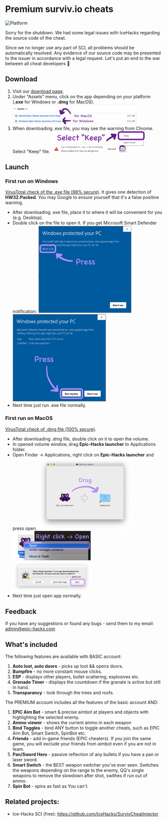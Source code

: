 # Premium surviv.io cheats
![Platform](https://img.shields.io/badge/Platform-Windows%20%7C%20MacOS-blue)

Sorry for the shutdown. We had some legal issues with IceHacks regarding the source code of the cheat.

Since we no longer use any part of SCI, all problems should be automatically resolved. Any evidence of our source code may be presented to the issuer in accordance with a legal request. Let's put an end to the war between all cheat developers 🙏

## Download
1. Visit our [download page](https://github.com/epic-hacks/epic-hacks-surviv.io/releases/latest).
2. Under "Assets" menu, click on the app depending on your platform (__.exe__ for Windows or __.dmg__ for MacOS). <img width="400" alt="Download image" src="https://raw.githubusercontent.com/epic-hacks/epic-hacks-surviv.io/master/img/download-1.png">
3. When downloading .exe file, you may see the warning from Chrome. Select "Keep" file. <img width="300" alt="Keep image" src="https://raw.githubusercontent.com/epic-hacks/epic-hacks-surviv.io/master/img/install-win-1.png">

## Launch
### First run on Windows
[VirusTotal check of the .exe file (98% secure)](https://www.virustotal.com/gui/file/2c7ab4a728bfd88a0904e7f1a6ae28d83dd5151795966729a37bd03061b6267b/detection). It gives one detection of __HW32.Packed__. You may Google to ensure yourself that it's a false positive warning.
- After downloading .exe file, place it to where it will be convenient for you (e.g. Desktop).
- Double click on the file to open it. If you get Microsoft Smart Defender notification: 
<img width="300" alt="Win defender 1" src="https://raw.githubusercontent.com/epic-hacks/epic-hacks-surviv.io/master/img/install-win-2.png"> <img width="300" alt="Win defender 2" src="https://raw.githubusercontent.com/epic-hacks/epic-hacks-surviv.io/master/img/install-win-3.png">
- Next time just run .exe file normally.

### First run on MacOS
[VirusTotal check of .dmg file (100% secure)](https://www.virustotal.com/gui/file/8340e49de0fd1c8d6aefb1dbc360a6838d7baf6759ac10752ce1040c39273cba/detection).
- After downloading .dmg file, double click on it to open the volume.
- In opened volume window, drag __Epic-Hacks launcher__ to Applications folder.
- Open Finder -> Applications, right click on __Epic-Hacks launcher__ and press open. <img width="300" alt="Mac install 1" src="https://raw.githubusercontent.com/epic-hacks/epic-hacks-surviv.io/master/img/install-mac-1.png"> <img width="250" alt="Mac install 2" src="https://raw.githubusercontent.com/epic-hacks/epic-hacks-surviv.io/master/img/install-mac-2.png"> <img width="250" alt="Mac install 3" src="https://raw.githubusercontent.com/epic-hacks/epic-hacks-surviv.io/master/img/install-mac-3.png">
- Next time just open app normally.

## Feedback
If you have any suggestions or found any bugs - send them to my email: admin@epic-hacks.com

## What's included
The following features are available with BASIC account:
1. __Auto loot, auto doors__ - picks up loot && opens doors.
2. __Bumpfire__ - no more constant mouse clicks.
3. __ESP__ - displays other players, bullet scattering, explosives etc.
4. __Grenade Timer__ - displays the countdown if the granate is active but still in hand.
5. __Transparancy__ - look through the trees and roofs.

The PREMIUM account includes all the features of the basic account AND:
1. __EPIC Aim Bot__ - smart & precise aimbot at players and objects with highlighting the selected enemy.
2. __Ammo viewer__ - shows the current ammo in each weapon
3. __Bind Toggles__ - bind ANY button to toggle another cheats, such as EPIC Aim Bot, Smart Switch, SpinBot etc.
4. __Friends__ - add in-game friends (EPIC cheaters). If you join the same game, you will exclude your friends from aimbot even if you are not in team.
5. __Pan/Sword Hero__ - passive reflection of any bullets if you have a pan or laser sword.
6. __Smart Switch__ - the BEST weapon switcher you've ever seen. Switches the weapons depending on the range to the enemy, QQ's single weapons to remove the slowdown after shot, swithes if run out of ammo.
7. __Spin Bot__ - spins as fast as You can't.

## Related projects:
- Ice-Hacks SCI (free): https://github.com/IceHacks/SurvivCheatInjector
